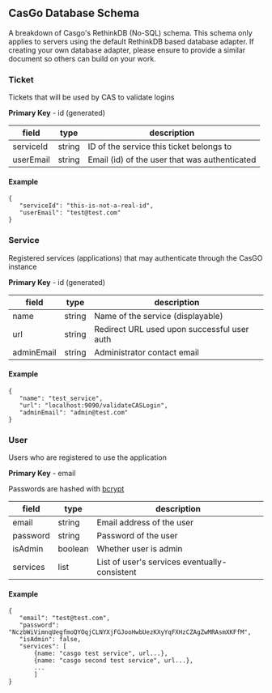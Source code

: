 ## CasGo Database Schema

A breakdown of Casgo's RethinkDB (No-SQL) schema. This schema only applies to servers using the default RethinkDB based database adapter.
If creating your own database adapter, please ensure to provide a similar document so others can build on your work. 

### Ticket

Tickets that will be used by CAS to validate logins

**Primary Key** - id (generated)

|field      |type    |description                                      |
|-----------|--------|-------------------------------------------------|
|serviceId  |string  |ID of the service this ticket belongs to         |
|userEmail  |string  |Email (id) of the user that was authenticated    |

#### Example
    {
       "serviceId": "this-is-not-a-real-id",
       "userEmail": "test@test.com"
    }

### Service

Registered services (applications) that may authenticate through the CasGO instance

**Primary Key** - id (generated)

|field      |type    |description                                      |
|-----------|--------|-------------------------------------------------|
|name       |string  |Name of the service (displayable)                |
|url        |string  |Redirect URL used upon successful user auth      |
|adminEmail |string  |Administrator contact email                      |

#### Example
    {
       "name": "test_service",
       "url": "localhost:9090/validateCASLogin",
       "adminEmail": "admin@test.com"
    }

### User

Users who are registered to use the application

**Primary Key** - email

Passwords are hashed with [bcrypt](http://en.wikipedia.org/wiki/Bcrypt)

|field      |type    |description                                      |
|-----------|--------|-------------------------------------------------|
|email      |string  |Email address of the user                        |
|password   |string  |Password of the user                             |
|isAdmin    |boolean |Whether user is admin                            |
|services   |list    |List of user's services eventually-consistent    |

#### Example
    {
       "email": "test@test.com",
       "password": "NczbWiVimnqUegfmoQYOqjCLNYXjFGJooHwbUezKXyYqFXHzCZAgZwMRAsmXKFfM",
       "isAdmin": false,
       "services": [
           {name: "casgo test service", url...},
           {name: "casgo second test service", url...},
           ...
           ]
    }
